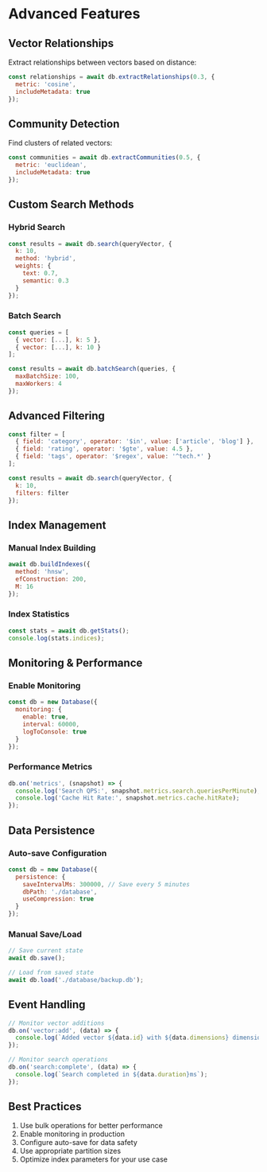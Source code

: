 # Advanced Features

## Vector Relationships

Extract relationships between vectors based on distance:

```javascript
const relationships = await db.extractRelationships(0.3, {
  metric: 'cosine',
  includeMetadata: true
});
```

## Community Detection

Find clusters of related vectors:

```javascript
const communities = await db.extractCommunities(0.5, {
  metric: 'euclidean',
  includeMetadata: true
});
```

## Custom Search Methods

### Hybrid Search

```javascript
const results = await db.search(queryVector, {
  k: 10,
  method: 'hybrid',
  weights: {
    text: 0.7,
    semantic: 0.3
  }
});
```

### Batch Search

```javascript
const queries = [
  { vector: [...], k: 5 },
  { vector: [...], k: 10 }
];

const results = await db.batchSearch(queries, {
  maxBatchSize: 100,
  maxWorkers: 4
});
```

## Advanced Filtering

```javascript
const filter = [
  { field: 'category', operator: '$in', value: ['article', 'blog'] },
  { field: 'rating', operator: '$gte', value: 4.5 },
  { field: 'tags', operator: '$regex', value: '^tech.*' }
];

const results = await db.search(queryVector, {
  k: 10,
  filters: filter
});
```

## Index Management

### Manual Index Building

```javascript
await db.buildIndexes({
  method: 'hnsw',
  efConstruction: 200,
  M: 16
});
```

### Index Statistics

```javascript
const stats = await db.getStats();
console.log(stats.indices);
```

## Monitoring & Performance

### Enable Monitoring

```javascript
const db = new Database({
  monitoring: {
    enable: true,
    interval: 60000,
    logToConsole: true
  }
});
```

### Performance Metrics

```javascript
db.on('metrics', (snapshot) => {
  console.log('Search QPS:', snapshot.metrics.search.queriesPerMinute);
  console.log('Cache Hit Rate:', snapshot.metrics.cache.hitRate);
});
```

## Data Persistence

### Auto-save Configuration

```javascript
const db = new Database({
  persistence: {
    saveIntervalMs: 300000, // Save every 5 minutes
    dbPath: './database',
    useCompression: true
  }
});
```

### Manual Save/Load

```javascript
// Save current state
await db.save();

// Load from saved state
await db.load('./database/backup.db');
```

## Event Handling

```javascript
// Monitor vector additions
db.on('vector:add', (data) => {
  console.log(`Added vector ${data.id} with ${data.dimensions} dimensions`);
});

// Monitor search operations
db.on('search:complete', (data) => {
  console.log(`Search completed in ${data.duration}ms`);
});
```

## Best Practices

1. Use bulk operations for better performance
2. Enable monitoring in production
3. Configure auto-save for data safety
4. Use appropriate partition sizes
5. Optimize index parameters for your use case
